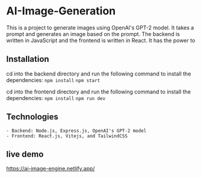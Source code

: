 # AI-Image-Generation

This is a project to generate images using OpenAI's GPT-2 model. It takes a prompt and generates an image based on the prompt. The backend is written in JavaScript and the frontend is written in React.
It has the power to 

## Installation
cd into the backend directory and run the following command to install the dependencies:
```npm install```
```npm start```

cd into the frontend directory and run the following command to install the dependencies:
```npm install```
```npm run dev```


## Technologies
    - Backend: Node.js, Express.js, OpenAI's GPT-2 model
    - Frontend: React.js, Vitejs, and TailwindCSS


## live demo
https://ai-image-engine.netlify.app/




